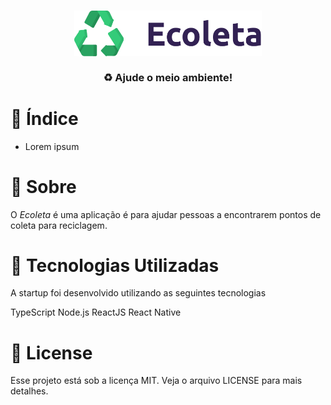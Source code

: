 <h3 align="center">
    <img alt="Logo" title="Ecoleta - Ajude o meio ambiente!" width="300px" src="./.github/logo.png">
    <br><br>
    <b>♻️ Ajude o meio ambiente!</b>  
    <br>
</h3>

# 📔 Índice

- Lorem ipsum

# 📖 Sobre

O *Ecoleta* é uma aplicação é para ajudar pessoas a encontrarem pontos de coleta para reciclagem.

# 🚀 Tecnologias Utilizadas

A startup foi desenvolvido utilizando as seguintes tecnologias

TypeScript
Node.js
ReactJS
React Native

# 📝 License

Esse projeto está sob a licença MIT. Veja o arquivo LICENSE para mais detalhes.
